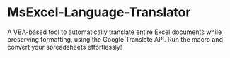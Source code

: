 # MsExcel-Language-Translator
A VBA-based tool to automatically translate entire Excel documents while preserving formatting, using the Google Translate API. Run the macro and convert your spreadsheets effortlessly!
